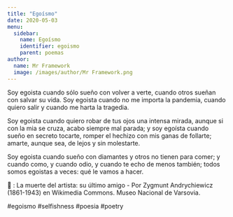 ```yaml
---
title: "Egoísmo"
date: 2020-05-03
menu:
  sidebar:
    name: Egoísmo
    identifier: egoismo
    parent: poemas
author:
  name: Mr Framework
  image: /images/author/Mr Framework.png
---
```


Soy egoista cuando sólo sueño con volver a verte, cuando otros sueñan con salvar su vida. Soy egoista cuando no me importa la pandemia, cuando quiero salir y cuando me harta la tragedia.

Soy egoista cuando quiero robar de tus ojos una intensa mirada, aunque si con la mia se cruza, acabo siempre mal parada; y soy egoísta cuando sueño en secreto tocarte, romper el hechizo con mis ganas de follarte; amarte, aunque sea, de lejos y sin molestarte.

Soy egoista cuando sueño con diamantes y otros no tienen para comer; y cuando como, y cuando odio, y cuando te echo de menos también; todos somos egoistas a veces: qué le vamos a hacer. 

📸 :    La muerte del artista: su último amigo - Por Zygmunt Andrychiewicz (1861-1943) en Wikimedia Commons. Museo Nacional de Varsovia.

#egoismo #selfishness #poesia #poetry
